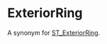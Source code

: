 # ExteriorRing

A synonym for [ST_ExteriorRing](/sql-statements-structure/geographic-geometric-features/polygon-properties/st_exteriorring/).